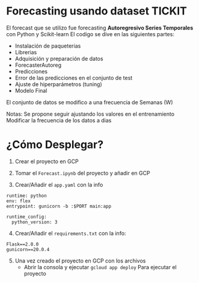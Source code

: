 # Forecasting usando dataset TICKIT

El forecast que se utilizo fue forecasting **Autoregresivo Series Temporales** con Python y Scikit-learn 
El codigo se dive en las siguientes partes:
- Instalación de paqueterias
- Librerias
- Adquisición y preparación de datos
- ForecasterAutoreg
- Predicciones
- Error de las predicciones en el conjunto de test
- Ajuste de hiperparámetros (tuning)
- Modelo Final

El conjunto de datos se modifico a una frecuencia de Semanas (W)

Notas: Se propone seguir ajustando los valores en el entrenamiento 
	Modificar la frecuencia de los datos a dias 


# ¿Cómo Desplegar?

1. Crear el proyecto en GCP

2. Tomar el  `Forecast.ipynb` del proyecto y añadir en GCP

3. Crear/Añadir el `app.yaml` con la info
```
runtime: python
env: flex
entrypoint: gunicorn -b :$PORT main:app

runtime_config:
  python_version: 3
```
4. Crear/Añadir el `requirements.txt` con la info:

```
Flask==2.0.0
gunicorn==20.0.4
```

5. Una vez creado el proyecto en GCP con los archivos
   - Abrir la consola y ejecutar `gcloud app deploy` Para ejecutar el proyecto
